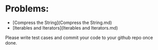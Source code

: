 # Problems:

* [Compress the String](Compress the String.md)
* [Iterables and Iterators](Iterables and Iterators.md)

Please write test cases and commit your code to your github repo once done.